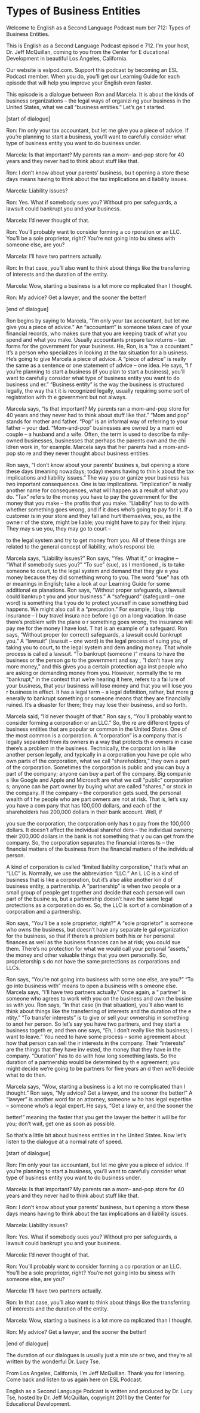 # Types of Business Entities

Welcome to English as a Second Language Podcast num ber 712: Types of Business Entities. 

This is English as a Second Language Podcast episod e 712.  I’m your host, Dr. Jeff McQuillan, coming to you from the Center for E ducational Development in beautiful Los Angeles, California. 

Our website is eslpod.com.  Support this podcast by  becoming an ESL Podcast member.  When you do, you’ll get our Learning Guide  for each episode that will help you improve your English even faster. 

This episode is a dialogue between Ron and Marcela.   It is about the kinds of business organizations – the legal ways of organizi ng your business in the United States, what we call “business entities.”  Let’s ge t started. 

[start of dialogue] 

Ron:  I’m only your tax accountant, but let me give  you a piece of advice.  If you’re planning to start a business, you’ll want to  carefully consider what type of business entity you want to do business under. 

Marcela:  Is that important?  My parents ran a mom- and-pop store for 40 years and they never had to think about stuff like that. 

Ron:  I don’t know about your parents’ business, bu t opening a store these days means having to think about the tax implications an d liability issues. 

Marcela:  Liability issues?   

Ron:  Yes.  What if somebody sues you?  Without pro per safeguards, a lawsuit could bankrupt you and your business. 

Marcela:  I’d never thought of that.   

Ron:  You’ll probably want to consider forming a co rporation or an LLC.  You’ll be a sole proprietor, right?  You’re not going into bu siness with someone else, are you? 

Marcela:  I’ll have two partners actually. 

Ron:  In that case, you’ll also want to think about  things like the transferring of interests and the duration of the entity. 

Marcela:  Wow, starting a business is a lot more co mplicated than I thought. 

Ron:  My advice?  Get a lawyer, and the sooner the better! 

[end of dialogue] 

Ron begins by saying to Marcela, “I’m only your tax  accountant, but let me give you a piece of advice.”  An “accountant” is someone  takes care of your financial records, who makes sure that you are keeping track of what you spend and what you make.  Usually accountants prepare tax returns – tax forms for the government for your business.  He, Ron, is a “tax a ccountant.”  It’s a person who specializes in looking at the tax situation for a b usiness.  He’s going to give Marcela a piece of advice.  A “piece of advice” is really the same as a sentence or one statement of advice – one idea.  He says, “I f you’re planning to start a business (if you plan to start a business), you’ll want to carefully consider what type of business entity you want to do business und er.”  “Business entity” is the way the business is structured legally, the way tha t it is recognized legally, usually requiring some sort of registration with th e government but not always. 

Marcela says, “Is that important?  My parents ran a  mom-and-pop store for 40 years and they never had to think about stuff like that.”  “Mom and pop” stands for mother and father.  “Pop” is an informal way of  referring to your father – your dad.  “Mom-and-pop” businesses are owned by a marri ed couple – a husband and a wife.  Often, the term is used to describe fa mily-owned businesses, businesses that perhaps the parents own and the chi ldren work in, for example. Marcela says that her parents had a mom-and-pop sto re and they never thought about business entities. 

Ron says, “I don’t know about your parents’ busines s, but opening a store these days (meaning nowadays; today) means having to thin k about the tax implications and liability issues.”  The way you or ganize your business has two important consequences.  One is tax implications.  “Implication” is really another name for consequences, what will happen as a result  of what you do.  “Tax” refers to the money you have to pay the government for the money that you make – the profits that you make.  “Liability” has to do with whether something goes wrong, and if it does who’s going to pay for i t.  If a customer is in your store and they fall and hurt themselves, you, as the owne r of the store, might be liable; you might have to pay for their injury.  They may s ue you, they may go to court –  

to the legal system and try to get money from you.  All of these things are related to the general concept of liability, who’s responsi ble. 

Marcela says, “Liability issues?”  Ron says, “Yes.  What if,” or imagine – “What if somebody sues you?”  “To sue” (sue), as I mentioned , is to take someone to court, to the legal system and demand that they giv e you money because they did something wrong to you.  The word “sue” has oth er meanings in English; take a look at our Learning Guide for some additional ex planations.  Ron says, “Without proper safeguards, a lawsuit could bankrup t you and your business.”  A “safeguard” (safeguard – one word) is something tha t you do to protect yourself in case something bad happens.  We might also call it a “precaution.”  For example, I buy trip insurance – I buy travel insura nce before I go on a long vacation.  In case there’s problem with the plane o r something goes wrong, the insurance will pay me for the money I have lost.  T hat is an example of a safeguard.  Ron says, “Without proper (or correct) safeguards, a lawsuit could bankrupt you.”  A “lawsuit” (lawsuit – one word) is  the legal process of suing you, of taking you to court, to the legal system and dem anding money.  That whole process is called a lawsuit.  “To bankrupt (someone )” means to have the business or the person go to the government and say , “I don’t have any more money,” and this gives you a certain protection aga inst people who are asking or demanding money from you.  However, normally the te rm “bankrupt,” in the context that we’re hearing it here, refers to a fai lure of your business, that your business will lose money and that you will lose you r business in effect.  It has a legal term – a legal definition, rather, but more g enerally to bankrupt something or someone means that they are financially ruined.  It’s a disaster for them; they may lose their business, and so forth. 

Marcela said, “I’d never thought of that.”  Ron say s, “You’ll probably want to consider forming a corporation or an LLC.”  So, the re are different types of business entities that are popular or common in the  United States.  One of the most common is a corporation.  A “corporation” is a  company that is legally separated from its owners in a way that protects th e owners in case there’s a problem in the business.  Technically, the corporat ion is like another person legally, and typically in a corporation you have pe ople who own parts of the corporation, what we call “shareholders,” they own a part of the corporation. Sometimes the corporation is public and you can buy  a part of the company; anyone can buy a part of the company.  Big companie s like Google and Apple and Microsoft are what we call “public” corporation s; anyone can be part owner by buying what are called “shares,” or stock in the  company.  If the company – the corporation gets sued, the personal wealth of t he people who are part owners are not at risk.  That is, let’s say you have a com pany that has 100,000 dollars, and each of the shareholders has 200,000 dollars in  their bank account.  Well, if  

you sue the corporation, the corporation only has t o pay from the 100,000 dollars.  It doesn’t affect the individual sharehol ders – the individual owners; their 200,000 dollars in the bank is not something that y ou can get from the company. So, the corporation separates the financial interes ts – the financial matters of the business from the financial matters of the individu al person. 

A kind of corporation is called “limited liability corporation,” that’s what an “LLC” is.  Normally, we use the abbreviation “LLC.”  An L LC is a kind of business that is like a corporation, but it’s also alike another kin d of business entity, a partnership. A “partnership” is when two people or a small group  of people get together and decide that each person will own part of the busine ss, but a partnership doesn’t have the same legal protections as a corporation do es.  So, the LLC is sort of a combination of a corporation and a partnership. 

Ron says, “You’ll be a sole proprietor, right?”  A “sole proprietor” is someone who owns the business, but doesn’t have any separate le gal organization for the business, so that if there’s a problem both his or her personal finances as well as the business finances can be at risk; you could sue  them.  There’s no protection for what we would call your personal “assets,” the money and other valuable things that you own personally.  So, proprietorship s do not have the same protections as corporations and LLCs. 

Ron says, “You’re not going into business with some one else, are you?”  “To go into business with” means to open a business with s omeone else.  Marcela says, “I’ll have two partners actually.”  Once again, a “ partner” is someone who agrees to work with you on the business and own the busine ss with you.  Ron says, “In that case (in that situation), you’ll also want to think about things like the transferring of interests and the duration of the e ntity.”  “To transfer interests” is to give or sell your ownership in something to anot her person.  So let’s say you have two partners, and they start a business togeth er, and then one says, “Eh, I don’t really like this business; I want to leave.”  You need to have some process – some agreement about how that person can sell the ir interests in the company. Their “interests” are the things that they have inv ested, the money that they have in the company.  “Duration” has to do with how long  something lasts.  So the duration of a partnership would be determined by th e agreement; you might decide we’re going to be partners for five years an d then we’ll decide what to do then. 

Marcela says, “Wow, starting a business is a lot mo re complicated than I thought.”  Ron says, “My advice?  Get a lawyer, and  the sooner the better!”  A “lawyer” is another word for an attorney, someone w ho has legal expertise – someone who’s a legal expert.  He says, “Get a lawy er, and the sooner the  

better!” meaning the faster that you get the lawyer  the better it will be for you; don’t wait, get one as soon as possible. 

So that’s a little bit about business entities in t he United States.  Now let’s listen to the dialogue at a normal rate of speed. 

[start of dialogue] 

Ron:  I’m only your tax accountant, but let me give  you a piece of advice.  If you’re planning to start a business, you’ll want to  carefully consider what type of business entity you want to do business under. 

Marcela:  Is that important?  My parents ran a mom- and-pop store for 40 years and they never had to think about stuff like that. 

Ron:  I don’t know about your parents’ business, bu t opening a store these days means having to think about the tax implications an d liability issues. 

Marcela:  Liability issues?   

Ron:  Yes.  What if somebody sues you?  Without pro per safeguards, a lawsuit could bankrupt you and your business. 

Marcela:  I’d never thought of that.   

Ron:  You’ll probably want to consider forming a co rporation or an LLC.  You’ll be a sole proprietor, right?  You’re not going into bu siness with someone else, are you? 

Marcela:  I’ll have two partners actually. 

Ron:  In that case, you’ll also want to think about  things like the transferring of interests and the duration of the entity. 

Marcela:  Wow, starting a business is a lot more co mplicated than I thought. 

Ron:  My advice?  Get a lawyer, and the sooner the better! 

[end of dialogue] 

The duration of our dialogues is usually just a min ute or two, and they’re all written by the wonderful Dr. Lucy Tse.    

 From Los Angeles, California, I’m Jeff McQuillan.  Thank you for listening.  Come back and listen to us again here on ESL Podcast. 

English as a Second Language Podcast is written and  produced by Dr. Lucy Tse, hosted by Dr. Jeff McQuillan, copyright 2011 by the  Center for Educational Development.


